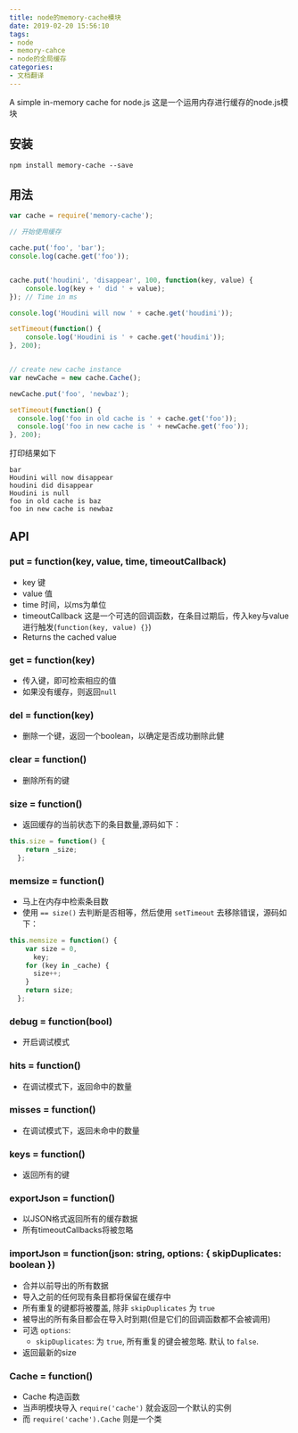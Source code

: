```yaml
---
title: node的memory-cache模块
date: 2019-02-20 15:56:10
tags:
- node
- memory-cahce
- node的全局缓存
categories:
- 文档翻译
---
```

A simple in-memory cache for node.js
这是一个运用内存进行缓存的node.js模块

## 安装

    npm install memory-cache --save

## 用法

<!-- more -->

```javascript
var cache = require('memory-cache');

// 开始使用缓存

cache.put('foo', 'bar');
console.log(cache.get('foo'));


cache.put('houdini', 'disappear', 100, function(key, value) {
    console.log(key + ' did ' + value);
}); // Time in ms

console.log('Houdini will now ' + cache.get('houdini'));

setTimeout(function() {
    console.log('Houdini is ' + cache.get('houdini'));
}, 200);


// create new cache instance
var newCache = new cache.Cache();

newCache.put('foo', 'newbaz');

setTimeout(function() {
  console.log('foo in old cache is ' + cache.get('foo'));
  console.log('foo in new cache is ' + newCache.get('foo'));
}, 200);
```

打印结果如下

    bar
    Houdini will now disappear
    houdini did disappear
    Houdini is null
    foo in old cache is baz
    foo in new cache is newbaz

## API

### put = function(key, value, time, timeoutCallback)

* key 键
* value 值
* time 时间，以ms为单位
* timeoutCallback 这是一个可选的回调函数，在条目过期后，传入key与value进行触发(`function(key, value) {}`)
* Returns the cached value

### get = function(key)

* 传入键，即可检索相应的值
* 如果没有缓存，则返回`null`

### del = function(key)

* 删除一个键，返回一个boolean，以确定是否成功删除此健

### clear = function()

* 删除所有的键

### size = function()

* 返回缓存的当前状态下的条目数量,源码如下：
``` js
this.size = function() {
    return _size;
  };
```

### memsize = function()

* 马上在内存中检索条目数
* 使用 `== size()` 去判断是否相等，然后使用 `setTimeout` 去移除错误，源码如下：

``` js
this.memsize = function() {
    var size = 0,
      key;
    for (key in _cache) {
      size++;
    }
    return size;
  };
```

### debug = function(bool)

* 开启调试模式

### hits = function()

* 在调试模式下，返回命中的数量

### misses = function()

* 在调试模式下，返回未命中的数量

### keys = function()

* 返回所有的键

### exportJson = function()

* 以JSON格式返回所有的缓存数据
* 所有timeoutCallbacks将被忽略

### importJson = function(json: string, options: { skipDuplicates: boolean })

* 合并以前导出的所有数据
* 导入之前的任何现有条目都将保留在缓存中
* 所有重复的键都将被覆盖, 除非 `skipDuplicates` 为 `true`
* 被导出的所有条目都会在导入时到期(但是它们的回调函数都不会被调用)
* 可选 `options`:
  * `skipDuplicates`: 为 `true`, 所有重复的键会被忽略. 默认 to `false`.
* 返回最新的size

### Cache = function()

* Cache 构造函数
* 当声明模块导入 `require('cache')` 就会返回一个默认的实例
* 而 `require('cache').Cache` 则是一个类